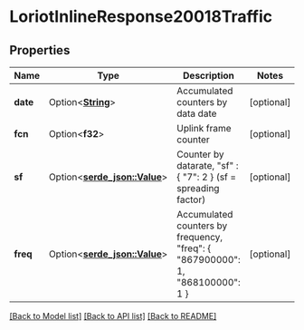 # LoriotInlineResponse20018Traffic

## Properties

Name | Type | Description | Notes
------------ | ------------- | ------------- | -------------
**date** | Option<[**String**](string.md)> | Accumulated counters by data date | [optional]
**fcn** | Option<**f32**> | Uplink frame counter | [optional]
**sf** | Option<[**serde_json::Value**](.md)> | Counter by datarate, \"sf\" : { \"7\": 2 } (sf = spreading factor)  | [optional]
**freq** | Option<[**serde_json::Value**](.md)> | Accumulated counters by frequency, \"freq\": { \"867900000\": 1, \"868100000\": 1 }  | [optional]

[[Back to Model list]](../README.md#documentation-for-models) [[Back to API list]](../README.md#documentation-for-api-endpoints) [[Back to README]](../README.md)


